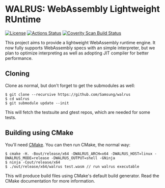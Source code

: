 # WALRUS: WebAssembly Lightweight RUntime

[![License](https://img.shields.io/badge/License-Apache_2.0-blue.svg)](https://opensource.org/licenses/Apache-2.0)
[![Actions Status](https://github.com/Samsung/walrus/workflows/Walrus%20Actions/badge.svg)](https://github.com/Samsung/walrus/actions)
[![Coverity Scan Build Status](https://scan.coverity.com/projects/26942/badge.svg)](https://scan.coverity.com/projects/samsung-walrus)

This project aims to provide a lightweight WebAssembly runtime engine. It now fully supports WebAssembly specs with an simple interpreter, but we plan to optimize interpreting as well as adopting JIT compiler for better performance.

## Cloning

Clone as normal, but don't forget to get the submodules as well:

```console
$ git clone --recursive https://github.com/Samsung/walrus
$ cd walrus
$ git submodule update --init
```

This will fetch the testsuite and gtest repos, which are needed for some tests.

## Building using CMake

You'll need [CMake](https://cmake.org). You can then run CMake, the normal way:

```console
$ cmake -H. -Bout/release/x64 -DWALRUS_ARCH=x64 -DWALRUS_HOST=linux -DWALRUS_MODE=release -DWALRUS_OUTPUT=shell -GNinja
$ ninja -Cout/release/x64
$ ./out/release/x64/walrus test.wasm // run walrus executable
```

This will produce build files using CMake's default build generator. Read the
CMake documentation for more information.

